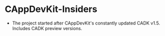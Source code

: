 # CAppDevKit-Insiders

* The project started after CAppDevKit's constantly updated CADK v1.5. Includes CADK preview versions.
